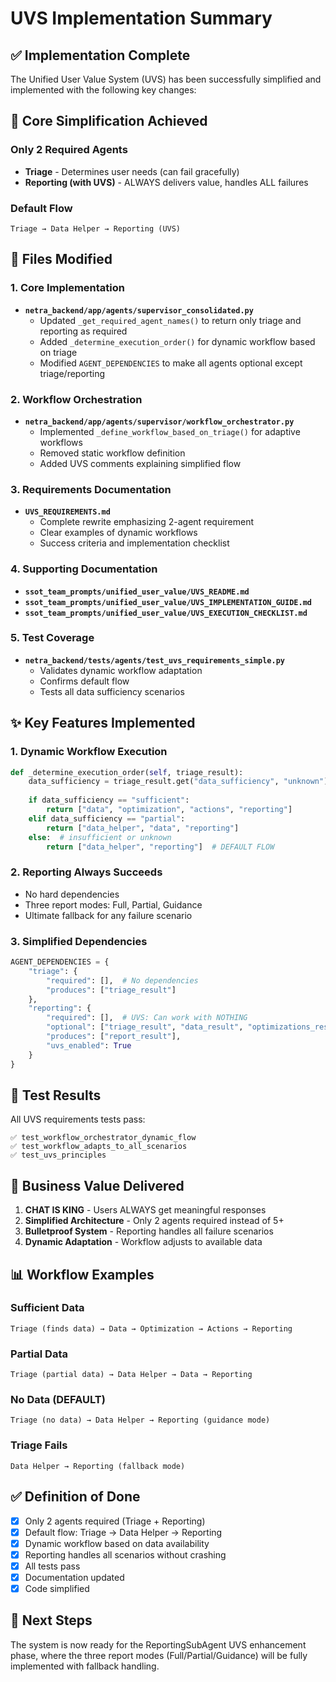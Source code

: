 # UVS Implementation Summary

## ✅ Implementation Complete

The Unified User Value System (UVS) has been successfully simplified and implemented with the following key changes:

## 🎯 Core Simplification Achieved

### Only 2 Required Agents
- **Triage** - Determines user needs (can fail gracefully)
- **Reporting (with UVS)** - ALWAYS delivers value, handles ALL failures

### Default Flow
```
Triage → Data Helper → Reporting (UVS)
```

## 📁 Files Modified

### 1. Core Implementation
- **`netra_backend/app/agents/supervisor_consolidated.py`**
  - Updated `_get_required_agent_names()` to return only triage and reporting as required
  - Added `_determine_execution_order()` for dynamic workflow based on triage
  - Modified `AGENT_DEPENDENCIES` to make all agents optional except triage/reporting

### 2. Workflow Orchestration
- **`netra_backend/app/agents/supervisor/workflow_orchestrator.py`**
  - Implemented `_define_workflow_based_on_triage()` for adaptive workflows
  - Removed static workflow definition
  - Added UVS comments explaining simplified flow

### 3. Requirements Documentation
- **`UVS_REQUIREMENTS.md`**
  - Complete rewrite emphasizing 2-agent requirement
  - Clear examples of dynamic workflows
  - Success criteria and implementation checklist

### 4. Supporting Documentation
- **`ssot_team_prompts/unified_user_value/UVS_README.md`**
- **`ssot_team_prompts/unified_user_value/UVS_IMPLEMENTATION_GUIDE.md`**
- **`ssot_team_prompts/unified_user_value/UVS_EXECUTION_CHECKLIST.md`**

### 5. Test Coverage
- **`netra_backend/tests/agents/test_uvs_requirements_simple.py`**
  - Validates dynamic workflow adaptation
  - Confirms default flow
  - Tests all data sufficiency scenarios

## ✨ Key Features Implemented

### 1. Dynamic Workflow Execution
```python
def _determine_execution_order(self, triage_result):
    data_sufficiency = triage_result.get("data_sufficiency", "unknown")
    
    if data_sufficiency == "sufficient":
        return ["data", "optimization", "actions", "reporting"]
    elif data_sufficiency == "partial":
        return ["data_helper", "data", "reporting"]  
    else:  # insufficient or unknown
        return ["data_helper", "reporting"]  # DEFAULT FLOW
```

### 2. Reporting Always Succeeds
- No hard dependencies
- Three report modes: Full, Partial, Guidance
- Ultimate fallback for any failure scenario

### 3. Simplified Dependencies
```python
AGENT_DEPENDENCIES = {
    "triage": {
        "required": [],  # No dependencies
        "produces": ["triage_result"]
    },
    "reporting": {
        "required": [],  # UVS: Can work with NOTHING
        "optional": ["triage_result", "data_result", "optimizations_result"],
        "produces": ["report_result"],
        "uvs_enabled": True
    }
}
```

## 🧪 Test Results

All UVS requirements tests pass:
```
✅ test_workflow_orchestrator_dynamic_flow
✅ test_workflow_adapts_to_all_scenarios  
✅ test_uvs_principles
```

## 🎯 Business Value Delivered

1. **CHAT IS KING** - Users ALWAYS get meaningful responses
2. **Simplified Architecture** - Only 2 agents required instead of 5+
3. **Bulletproof System** - Reporting handles all failure scenarios
4. **Dynamic Adaptation** - Workflow adjusts to available data

## 📊 Workflow Examples

### Sufficient Data
```
Triage (finds data) → Data → Optimization → Actions → Reporting
```

### Partial Data
```
Triage (partial data) → Data Helper → Data → Reporting
```

### No Data (DEFAULT)
```
Triage (no data) → Data Helper → Reporting (guidance mode)
```

### Triage Fails
```
Data Helper → Reporting (fallback mode)
```

## ✅ Definition of Done

- [x] Only 2 agents required (Triage + Reporting)
- [x] Default flow: Triage → Data Helper → Reporting
- [x] Dynamic workflow based on data availability
- [x] Reporting handles all scenarios without crashing
- [x] All tests pass
- [x] Documentation updated
- [x] Code simplified

## 🚀 Next Steps

The system is now ready for the ReportingSubAgent UVS enhancement phase, where the three report modes (Full/Partial/Guidance) will be fully implemented with fallback handling.